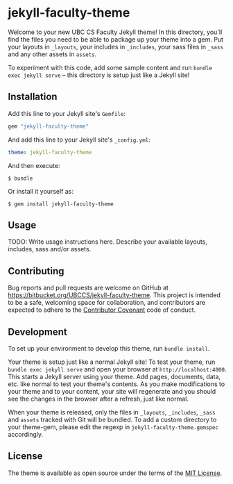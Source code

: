 # jekyll-faculty-theme

Welcome to your new UBC CS Faculty Jekyll theme! In this directory, you'll find the files you need to be able to package up your theme into a gem. Put your layouts in `_layouts`, your includes in `_includes`, your sass files in `_sass` and any other assets in `assets`.

To experiment with this code, add some sample content and run `bundle exec jekyll serve` – this directory is setup just like a Jekyll site!


## Installation

Add this line to your Jekyll site's `Gemfile`:

```ruby
gem "jekyll-faculty-theme"
```

And add this line to your Jekyll site's `_config.yml`:

```yaml
theme: jekyll-faculty-theme
```

And then execute:

    $ bundle

Or install it yourself as:

    $ gem install jekyll-faculty-theme

## Usage

TODO: Write usage instructions here. Describe your available layouts, includes, sass and/or assets.

## Contributing

Bug reports and pull requests are welcome on GitHub at https://bitbucket.org/UBCCS/jekyll-faculty-theme. This project is intended to be a safe, welcoming space for collaboration, and contributors are expected to adhere to the [Contributor Covenant](http://contributor-covenant.org) code of conduct.

## Development

To set up your environment to develop this theme, run `bundle install`.

Your theme is setup just like a normal Jekyll site! To test your theme, run `bundle exec jekyll serve` and open your browser at `http://localhost:4000`. This starts a Jekyll server using your theme. Add pages, documents, data, etc. like normal to test your theme's contents. As you make modifications to your theme and to your content, your site will regenerate and you should see the changes in the browser after a refresh, just like normal.

When your theme is released, only the files in `_layouts`, `_includes`, `_sass` and `assets` tracked with Git will be bundled.
To add a custom directory to your theme-gem, please edit the regexp in `jekyll-faculty-theme.gemspec` accordingly.

## License

The theme is available as open source under the terms of the [MIT License](https://opensource.org/licenses/MIT).

